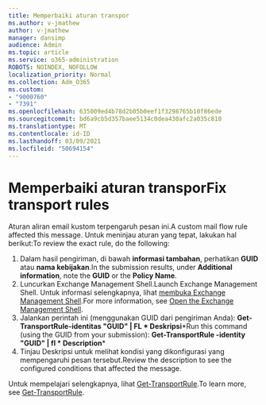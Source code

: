 ```yaml
---
title: Memperbaiki aturan transpor
ms.author: v-jmathew
author: v-jmathew
manager: dansimp
audience: Admin
ms.topic: article
ms.service: o365-administration
ROBOTS: NOINDEX, NOFOLLOW
localization_priority: Normal
ms.collection: Adm_O365
ms.custom:
- "9000760"
- "7391"
ms.openlocfilehash: 635009ed4b78d2b05b0eef1f3298765b10f86ede
ms.sourcegitcommit: bd6a9cb5d357baee5134c0dea430afc2a035c810
ms.translationtype: MT
ms.contentlocale: id-ID
ms.lasthandoff: 03/09/2021
ms.locfileid: "50694154"
---
```

# <a name="fix-transport-rules"></a><span data-ttu-id="02584-102">Memperbaiki aturan transpor</span><span class="sxs-lookup"><span data-stu-id="02584-102">Fix transport rules</span></span>

<span data-ttu-id="02584-103">Aturan aliran email kustom terpengaruh pesan ini.</span><span class="sxs-lookup"><span data-stu-id="02584-103">A custom mail flow rule affected this message.</span></span> <span data-ttu-id="02584-104">Untuk meninjau aturan yang tepat, lakukan hal berikut:</span><span class="sxs-lookup"><span data-stu-id="02584-104">To review the exact rule, do the following:</span></span>

1. <span data-ttu-id="02584-105">Dalam hasil pengiriman, di bawah **informasi tambahan**, perhatikan **GUID** atau **nama kebijakan**.</span><span class="sxs-lookup"><span data-stu-id="02584-105">In the submission results, under **Additional information**, note the **GUID** or the **Policy Name**.</span></span>
2. <span data-ttu-id="02584-106">Luncurkan Exchange Management Shell.</span><span class="sxs-lookup"><span data-stu-id="02584-106">Launch Exchange Management Shell.</span></span> <span data-ttu-id="02584-107">Untuk informasi selengkapnya, lihat [membuka Exchange Management Shell](https://go.microsoft.com/fwlink/?linkid=2101432).</span><span class="sxs-lookup"><span data-stu-id="02584-107">For more information, see [Open the Exchange Management Shell](https://go.microsoft.com/fwlink/?linkid=2101432).</span></span>
3. <span data-ttu-id="02584-108">Jalankan perintah ini (menggunakan GUID dari pengiriman Anda):  **Get-TransportRule-identitas "GUID" | FL \* Deskripsi**\*</span><span class="sxs-lookup"><span data-stu-id="02584-108">Run this command (using the GUID from your submission):  **Get-TransportRule -identity "GUID" | fl \* Description**\*</span></span>
4. <span data-ttu-id="02584-109">Tinjau Deskripsi untuk melihat kondisi yang dikonfigurasi yang mempengaruhi pesan tersebut.</span><span class="sxs-lookup"><span data-stu-id="02584-109">Review the description to see the configured conditions that affected the message.</span></span>

<span data-ttu-id="02584-110">Untuk mempelajari selengkapnya, lihat [Get-TransportRule](https://go.microsoft.com/fwlink/?linkid=2101523).</span><span class="sxs-lookup"><span data-stu-id="02584-110">To learn more, see [Get-TransportRule](https://go.microsoft.com/fwlink/?linkid=2101523).</span></span>
